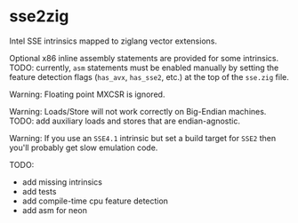 # sse2zig
Intel SSE intrinsics mapped to ziglang vector extensions.

Optional x86 inline assembly statements are provided for some intrinsics.  
TODO: currently, `asm` statements must be enabled manually by setting the feature detection flags (`has_avx`, `has_sse2`, etc.) at the top of the `sse.zig` file.

Warning: Floating point MXCSR is ignored.

Warning: Loads/Store will not work correctly on Big-Endian machines.  
TODO: add auxiliary loads and stores that are endian-agnostic.  

Warning: If you use an `SSE4.1` intrinsic but set a build target for `SSE2` then you'll probably get slow emulation code.  

TODO:
* add missing intrinsics
* add tests
* add compile-time cpu feature detection
* add asm for neon
